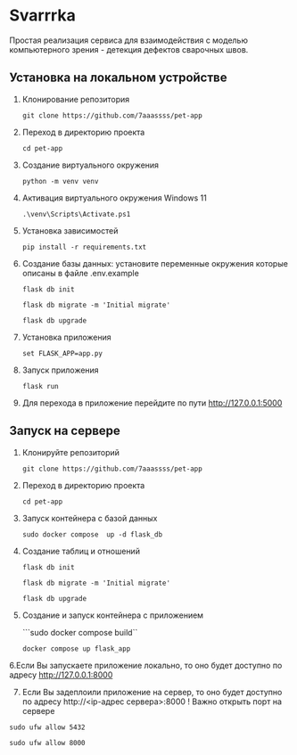 # Svarrrka
Простая реализация сервиса для взаимодействия с моделью компьютерного зрения - детекция дефектов сварочных швов.

## Установка на локальном устройстве
1. Клонирование репозитория

   ```git clone https://github.com/7aaassss/pet-app```
   
2. Переход в директорию проекта

   ```cd pet-app```
   
3. Создание виртуального окружения
   
   ```python -m venv venv```
   
4. Активация виртуального окружения Windows 11
   
   ```.\venv\Scripts\Activate.ps1```
   
5. Установка зависимостей
   
   ```pip install -r requirements.txt```
   
6. Создание базы данных: установите переменные окружения которые описаны в файле .env.example
    
   ```flask db init```
   
   ```flask db migrate -m 'Initial migrate'```
   
   ```flask db upgrade```
   
7. Установка приложения
    
   ```set FLASK_APP=app.py```
   
8. Запуск приложения
    
   ```flask run```
   
9. Для перехода в приложение перейдите по пути http://127.0.0.1:5000

## Запуск на сервере
1. Клонируйте репозиторий

   ```git clone https://github.com/7aaassss/pet-app```

2. Переход в директорию проекта

   ```cd pet-app```

3. Запуск контейнера с базой данных

   ```sudo docker compose  up -d flask_db```

4. Создание таблиц и отношений

   ```flask db init```
   
   ```flask db migrate -m 'Initial migrate'```
   
   ```flask db upgrade```

5. Создание и запуск контейнера с приложением

   ```sudo docker compose build``

   ```docker compose up flask_app```

6.Если Вы запускаете приложение локально, то оно будет доступно по адресу http://127.0.0.1:8000

7. Если Вы задеплоили приложение на сервер, то оно будет доступно по адресу http://<ip-адрес сервера>:8000
! Важно открыть порт на сервере

```sudo ufw allow 5432```

```sudo ufw allow 8000```
